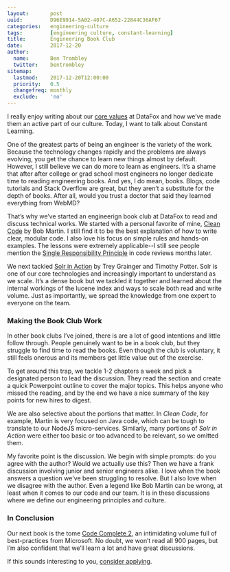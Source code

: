 ```yaml
---
layout:       post
uuid:         D96E9914-5A02-407C-A652-22844C36AF67
categories:   engineering-culture
tags:         [engineering culture, constant-learning]
title:        Engineering Book Club
date:         2017-12-20
author:
  name:       Ben Trombley
  twitter:    bentrombley
sitemap:
  lastmod:    2017-12-20T12:00:00
  priority:   0.5
  changefreq: monthly
  exclude:    'no'
---
```


I really enjoy writing about our [core values](https://blog.datafox.com/startup-culture-values/) at DataFox and how we’ve made them an active part of our culture.  Today, I want to talk about Constant Learning.

One of the greatest parts of being an engineer is the variety of the work.  Because the technology changes rapidly and the problems are always evolving, you get the chance to learn new things almost by default.  However, I still believe we can do more to learn as engineers.  It’s a shame that after after college or grad school most engineers no longer dedicate time to reading engineering books.  And yes, I do mean, books.  Blogs, code tutorials and Stack Overflow are great, but they aren’t a substitute for the depth of books.  After all, would you trust a doctor that said they learned everything from WebMD?

That’s why we’ve started an engineerign book club at DataFox to read and discuss technical works.  We started with a personal favorite of mine, [Clean Code](https://www.amazon.com/Clean-Code-Handbook-Software-Craftsmanship/dp/0132350882) by Bob Martin.  I still find it to be the best explanation of how to write clear, modular code.  I also love his focus on simple rules and hands-on examples.  The lessons were extremely applicable--I still see people mention the [Single Responsibility Principle](https://en.wikipedia.org/wiki/Single_responsibility_principle) in code reviews months later.

We next tackled [Solr in Action](https://www.amazon.com/Solr-Action-Trey-Grainger/dp/1617291021) by Trey Grainger and Timothy Potter.  Solr is one of our core technologies and increasingly important to understand as we scale.  It’s a dense book but we tackled it together and learned about the internal workings of the lucene index and ways to scale both read and write volume.  Just as importantly, we spread the knowledge from one expert to everyone on the team.

### Making the Book Club Work

In other book clubs I’ve joined, there is are a lot of good intentions and little follow through.  People genuinely want to be in a book club, but they struggle to find time to read the books.  Even though the club is voluntary, it still feels onerous and its members get little value out of the exercise.

To get around this trap, we tackle 1-2 chapters a week and pick a designated person to lead the discussion.  They read the section and create a quick Powerpoint outline to cover the major topics.  This helps anyone who missed the reading, and by the end we have a nice summary of the key points for new hires to digest.

We are also selective about the portions that matter. In _Clean Code_, for example, Martin is very focused on Java code, which can be tough to translate to our NodeJS micro-services.  Similarly, many portions of _Solr in Action_ were either too basic or too advanced to be relevant, so we omitted them.

My favorite point is the discussion.  We begin with simple prompts: do you agree with the author?  Would we actually use this?  Then we have a frank discussion involving junior and senior engineers alike.  I love when the book answers a question we've been struggling to resolve.  But I also love when we disagree with the author.  Even a legend like Bob Martin can be wrong, at least when it comes to our code and our team.  It is in these discussions where we define our engineering principles and culture.

### In Conclusion
Our next book is the tome [Code Complete 2](link), an intimidating volume full of best-practices from Microsoft.  No doubt, we won’t read all 900 pages, but I’m also confident that we’ll learn a lot and have great discussions.

If this sounds interesting to you, [consider applying](https://www.datafox.com/company/careers/).
